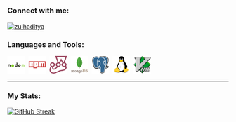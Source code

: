 <h3 align="left">Connect with me:</h3>
<p align="left">
<a href="https://linkedin.com/in/zulhaditya" target="blank"><img align="center" src="https://raw.githubusercontent.com/rahuldkjain/github-profile-readme-generator/master/src/images/icons/Social/linked-in-alt.svg" alt="zulhaditya" height="30" width="40" /></a>
</p>

<h3 align="left">Languages and Tools:</h3>
<div>
    <img
      src="https://github.com/devicons/devicon/blob/master/icons/nodejs/nodejs-original-wordmark.svg"
      title="NodeJS"
      alt="NodeJS"
      width="40"
      height="40"
    />&nbsp;
    <img
      src="https://github.com/devicons/devicon/blob/master/icons/npm/npm-original-wordmark.svg"
      title="NPM"
      alt="NPM"
      width="40"
      height="40"
    />&nbsp;
    <img
      src="https://github.com/devicons/devicon/blob/master/icons/jest/jest-plain.svg"
      title="Jest"
      alt="Jest"
      width="40"
      height="40"
    />&nbsp;
    <img
      src="https://github.com/devicons/devicon/blob/master/icons/mongodb/mongodb-original-wordmark.svg"
      title="MongoDB"
      alt="MongoDB"
      width="40"
      height="40"
    />&nbsp;
    <img
      src="https://github.com/devicons/devicon/blob/master/icons/postgresql/postgresql-original.svg"
      title="PostgreSQL"
      alt="PostgreSQL"
      width="40"
      height="40"
    />&nbsp;
    <img
      src="https://github.com/devicons/devicon/blob/master/icons/linux/linux-original.svg"
      title="Linux"
      alt="Linux"
      width="40"
      height="40"
    />&nbsp;
    <img
      src="https://github.com/devicons/devicon/blob/master/icons/vim/vim-original.svg"
      title="Vim"
      alt="Vim"
      width="40"
      height="40"
    />&nbsp;
  </div>
<hr>

### My Stats:
[![GitHub Streak](http://github-readme-streak-stats.herokuapp.com?user=zulhaditya&theme=dark&background=000000)](https://git.io/streak-stats)
